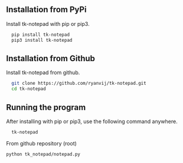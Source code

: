 
## Installation from PyPi

Install tk-notepad with pip or pip3.

```bash
  pip install tk-notepad
  pip3 install tk-notepad

```


## Installation from Github

Install tk-notepad from github.

```bash
  git clone https://github.com/ryanvij/tk-notepad.git
  cd tk-notepad 
```

## Running the program

After installing with pip or pip3, use the following command anywhere.

```bash
  tk-notepad
```

From github repository (root)

```bash
python tk_notepad/notepad.py
```
    

    
    
